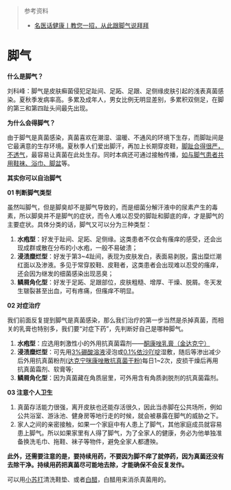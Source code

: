 > 参考资料
>
> - [名医话健康丨教您一招，从此跟脚气说拜拜](https://www.hdyfy.com/medical/detail/id/5314.html)

# 脚气

**什么是脚气？**

刘科峰：脚气是皮肤癣菌侵犯足趾间、足跖、足跟、足侧缘皮肤引起的浅表真菌感染。夏秋季发病率高。多累及成年人，男女比例无明显差别，多累积双侧足，在脚的第三和第四趾头间最先出现。

 

**为什么会得脚气？**

由于脚气是真菌感染，真菌喜欢在潮湿、温暖、不通风的环境下生存，而脚趾间是它最满意的生存环境。夏秋季人们爱出脚汗，再加上长期穿皮鞋，<u>脚趾合得很严，不透气</u>，最容易让真菌在此处生存。同时本病还可通过接触传播，<u>如与脚气患者共用鞋袜、浴巾、脚盆</u>等。



**其实你可以自治脚气**

**01 判断脚气类型**

虽然叫脚气，但是脚臭却不是脚气导致的，而是细菌分解汗液中的尿素产生的毒素，所以脚臭并不是脚气的症状，而令人难以忍受的脚趾和脚底的痒，才是脚气的主要症状。具体分类的话，脚气又可以分为三种类型：

1. **水疱型**：好发于趾间、足跖、足侧缘。这类患者不仅会有瘙痒的感受，还会出现成群或散在分布的小水疱，一般不易破溃；
2. **浸渍糜烂型**：好发于第3~4趾间，表现为皮肤发白，表面易剥脱，露出糜烂潮红面以及渗液。多见于常穿胶鞋、皮鞋者，这类患者会出现难以忍受的瘙痒，还会因为继发的细菌感染出现恶臭；
3. **鳞屑角化型**：好发于足跖、足跟部位，皮肤粗糙、增厚、干燥、脱屑。冬天发生皲裂甚至出血，可有疼痛，但瘙痒不明显。

 

**02 对症治疗**

我们前面反复提到脚气是真菌感染，那么我们治疗的第一步当然是杀掉真菌，而相关的乳膏也特别多，我们要“对症下药”，先判断好自己是哪种脚气。

1. **水疱型**：应选用刺激性小的外用抗真菌霜剂——[酮康唑乳膏（金达克宁）](https://detail.tmall.com/item.htm?id=758253343894&ns=1&pisk=fA6SKLDNVwB2zENz1DE2Gdm2NsJCNwwZPDtdjMHrvLpJJssGRUr3ZL5XRZQXyYruZBLCrLdhae8yRpsh5ozaQRSlqpv87PywYP4c-dx-2b3eDKKHZrrquRSlqemSJl5YQX6NQjkK9eQpHIKybp3pJ3EXHHtwpYdKej3voELppBH-kIKkY4KpveEjkh-JvbLJynLvq3MpppQdDUsZRHZMPgZv9TUAWb-f2EM1mttJLbjWlXGdhsOWWA8jpvBXViFxg2D8CECP9TJAer3MHGfVyn9_dDtf1ipJVw2iELIOD6d5dWoM-ssA_I1m4uxfFG6BfI0YVeXPP9OlBPkDys6cdL54PA8H9sWksTzxFdCG4L5dkkHpRsKd4lkw5BISOmOidnTacoGntwE5ME00ZGgXwnxWUoZjPpOJmnTacoGntQKDVLrbc49C.&priceTId=2150467917257773717662220eb614&skuId=5400267811681&spm=a21n57.1.item.1.307b523cfpBKw4&utparam=%7B%22aplus_abtest%22:%221059a6d2e3bfe302a8ed28a24f8ffa3a%22%7D&xxc=ad_ztc)
2. **浸渍糜烂型**：可先用[3%硼酸溶液](https://detail.tmall.com/item.htm?abbucket=19&id=772561574291&ns=1&pisk=fxKqLF2d0GAWqWn_ftSNU6Ety3sAmicI0h11IdvGhsfcGdXGbQAsHs9iMC-NZdLjHNGYQ-KyTlZjMqpgbGsiOXiIAKeAXGcQ5QdvQSBCIom1sOjoG8jZVXiIALucHG9oOAe82IXCdljGoNmuZ_BNnlfDsajlK_qcIoXgZY5RIGXgmobuEOWdIPfMs7VlQ9zGntqcEaXfQGfMsGYRzQA369bmLjvF_L4qpZCHnsvXF3xuO1vcmlrNgt74lKfzjlxyrfosd6ozZ_9MpFbybmEfXLTe_FAoIlfwr9RFdIiu0GYkaH7HeXrAgUAvbi_KbRWy8LA2cGuUHTt2EHQwDjrlgQpkRiKnwlRHFptAyhlUZ1LfpgX2zA4liNjrw5BoS3K9u54NoTBPOYkykIJVdQL1ywzTWabOU6MA8PUOoTBPOYkzWPQlWT5IHw5..&priceTId=2150462c17257773896564733ec910&skuId=5458243418217&spm=a21n57.1.item.50.307b523cfpBKw4&utparam=%7B%22aplus_abtest%22:%2211e4f9e2350df2c20007e246a4f88672%22%7D&xxc=taobaoSearch)浸泡或[0.1%依沙吖啶](https://detail.tmall.com/item.htm?abbucket=19&id=541266664789&ns=1&pisk=fBDxLdanM3IAHysRw1OuIDcVWI-uBAn2oqoCIP4c143-fzXM0-AaBVU-7rV0hrXTBc3ZSVnw0las5VUiiQvn0myaCe09KpmV1tM27qU_58t_YkQ6HLAkcmyaCFIlCBvK02C-_GEbfut8jljf5VNjVuZ0Pl1bCVa7NkZhlRg_C3F7Akr1556bN_ZUPs6_G515NkEhCZ61G3n7zlTktHU5tP6t1Q3OcmKApOWZeuTaPmLCBuD4D5zKcxB1ChrYMyibyeFRuMPtkSHkHwrxND3zDVJF3-NtGXwjBepYFDlolu36J1US9xkTtxLdTrM472ejwU6YC-rKXWckf6Uo10k8wxdhbukmfxP3dp7bSbmKBlHw7L3KcqhQOx_A4BDnp8Dc-yEGG3KR_1Pb4vL1N6LKLnqL2yxv915aZCE8-3KR_1Pb4uUHDBCN_7AO.&priceTId=2150447217257774246988729eb37f&skuId=3248814025800&spm=a21n57.1.item.95.307b523cfpBKw4&utparam=%7B%22aplus_abtest%22:%2274fe6ff243006f3d522f939af55d5e91%22%7D&xxc=taobaoSearch)湿敷，随后等渗出减少后外用抗真菌粉剂[(达克宁咪康唑散抗真菌干粉)](https://detail.tmall.com/item.htm?id=719355771778&ns=1&pisk=f70iL1bw5J65xxI3tHz6DiWXO1tdW1abfxQYHre2YJyCWoyvfxqmHvZqWPhtK-k-nS3tkqmCobGjWCav1PG_lrJJeU3m1fajwya6lV2ETShFuZzVIfz1_rJJeEjdTl9TumKBgi7FY7wU_SSNbB4UMS1auoPZTBV4MOSV7xRnTJNAQOrVukWUi7Q4uNrw8JP8ZOWabNWFTJN4u-8uOgyopxgeQNcejjrF6VPgj-bY3Z4r8aE0UmyFuLu3sTwr_JbVuR8DOOhq3KbYz0MnoukJowatZDzUsDAVYRrobAFInUbaQ2cZ7R3wpNeZ5Xo-kvRVu-mE4unr_pI3tDlt-k3yEZqsYAi7mqppPPn-wqZr7FX7puNmEPoHLNDP4jsF4QmRlWRx8isbbWN3ea0XMO3t5HwetBjWRlPQ1FRHtisbbWN3eBAhVeZaO5TN.&priceTId=215041cc17257774585635531e1c0c&skuId=4611265255613&spm=a21n57.1.item.142.307b523cfpBKw4&utparam=%7B%22aplus_abtest%22:%22a49a2ab0b0d09342f47503ebd6f15fd0%22%7D&xxc=ad_ztc)每日1~2次，皮损干燥后再用抗真菌霜剂、软膏等;
3. **鳞屑角化型**：因为真菌藏在角质层里，可外用含有角质剥脱剂的抗真菌霜剂。



**03 注意个人卫生**

1. 真菌存活能力很强，离开皮肤也还能存活很久，因此当赤脚在公共场所，例如公共浴室、游泳池、健身房等地行走的时候，就会被暴露在脚气的威胁之下。
2. 家人之间的亲密接触，如果一个家庭中有人患上了脚气，其他家庭成员就容易患上脚气。所以如果家里有人得了脚气，为了全家人的健康，务必为他单独准备换洗毛巾、拖鞋、袜子等物件，避免全家人都遭殃。

 

**此外，还需要注意的是，要持续用药，不要因为脚不痒了就停药，因为真菌还没有去除干净。持续用药把真菌尽可能地去除，才能确保不会反复发作。**

可以用[小苏打](https://detail.tmall.com/item.htm?abbucket=19&id=813810709814&ns=1&pisk=fdfsKEGP5iCeOvyaFqUedQXFIPdfCiNrfqTArZhZkCd9D9_lchz0ICWBcMIBXfzgIKKfjCpcQn-wcI_cVyrza77GSIAT4uPz4JBBQQm9Djn2JXLDIkzEY77GSn0sDzWLax1PwFcxHnIv9pLwzIL9BKdLRE8mXIK9HDHpyHdvDihtpWLkljHvHFUIJE8mDFdx6wFpSEGvMIIAJU_icEakfNapH650gY1VWHG5-6T9DAb6AVgOO9962b-IMjCB5weKLmcTNHBNH1Rd6knk9aXFXeO7GqTCFwd95iVosCQRJtp1G-ukm9_dUp6n7PYC1a1XPpmL5nfNfs9GwulHX91hGCWUfb-DH95ME1rK1QBl7CWAvrhvc9LA4ElyVKQsh29oGetzRyMmniU1pHm3IaiBBeY6_yaIfI99-etzRyMmndLH5CzQRcOf.&priceTId=2147822517257777110113445ea232&skuId=5508468492350&spm=a21n57.1.item.3.4c5c523cs1fXqO&utparam=%7B%22aplus_abtest%22:%228f6d41ea5b8cfb073aae5a4ee72e5209%22%7D&xxc=taobaoSearch)清洗鞋垫、或者[白醋](https://detail.tmall.com/item.htm?abbucket=19&id=797933987100&ns=1&pisk=fuDoKAXyFr__bL50mIyW96RQtZRvNgwQN2BLJJUegrzfeWzpN2VnJqNEe8n-oyut-kH-pvcfKciIe3wpV8i7dJ89WdHnV0wQQMPFZYqV0lmVLgzPr0y54J89WpfA07T8LXdjFGrVgla44k5PUn24XlUULWzr0nqUva5FU2-m0rZ1TgzUao54xl2Fz_Wy3rrUqw7zaJo2mka48UnR_P0xRx8PE0n96P6ZIuVu-9UNKnxL272sqrYw7xX_ZPozo98GjI1_ulD2RaUInmkzAqJAEJm4xV2riEWo-0lsRluynaroacmTivTNKoGqPSEoiH54zcz7UrDBA9arwDkLtY8NvzkSyxVsdaYYJfnxUS0wkt0QtblaUvYM3gkfg1-i69Z2vx5CO7rbmPBidHQ-eYObunxc1KNzcu9ymnfCO7rbmPKDm19baoZWU&priceTId=2147822517257778472371447ea232&skuId=5444633005906&spm=a21n57.1.item.47.4c5c523cs1fXqO&utparam=%7B%22aplus_abtest%22:%22339b760225a3d2981c625baa2366dcdc%22%7D&xxc=taobaoSearch)，白醋用来消杀真菌用的。